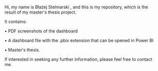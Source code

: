 Hi, my name is Błażej Stelmarski , and this is my repository, which is the result of my master's thesis project.

It contains:

•	PDF screenshots of the dashboard

•	A dashboard file with the .pbix extension that can be opened in Power BI

•	Master's thesis.

If interested in seeking any further information, please feel free to contact me.


